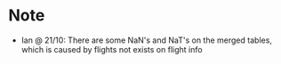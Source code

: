 # Note
- Ian @ 21/10: There are some NaN's and NaT's on the merged tables, which is caused by flights not exists on flight info
